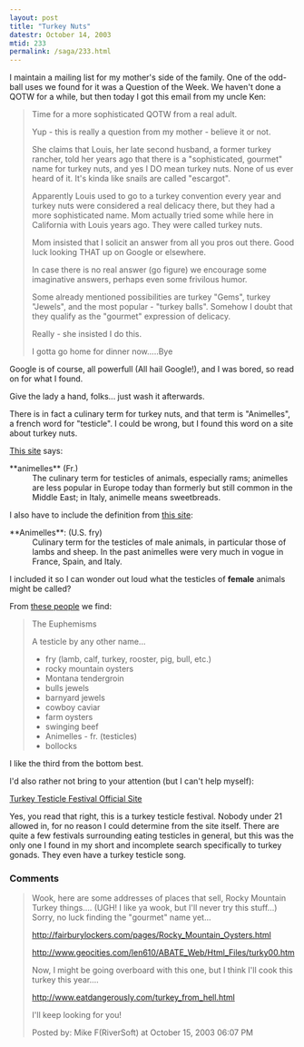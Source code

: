 ```yaml
---
layout: post
title: "Turkey Nuts"
datestr: October 14, 2003
mtid: 233
permalink: /saga/233.html
---
```


I maintain a mailing list for my mother's side of the family.  One of the odd-ball uses we found for it was a Question of the Week.  We haven't done a QOTW for a while, but then today I got this email from my uncle Ken:

> Time for a more sophisticated QOTW from a real adult.
>
> Yup - this is really a question from my mother - believe it or not.
>
> She claims that Louis, her late second husband, a former turkey rancher, told her years ago that there is a "sophisticated, gourmet" name for turkey nuts, and yes I DO mean turkey nuts. None of us ever heard of it. It's kinda like snails are called "escargot".
>
> Apparently Louis used to go to a turkey convention every year and turkey nuts were considered a real delicacy there, but they had a more sophisticated name. Mom actually tried some while here in California with Louis years ago. They were called turkey nuts.
>
> Mom insisted that I solicit an answer from all you pros out there. Good luck looking THAT up on Google or elsewhere.
>
> In case there is no real answer (go figure) we encourage some imaginative answers, perhaps even some frivilous humor.
>
> Some already mentioned possibilities are turkey "Gems", turkey "Jewels", and the most popular - "turkey balls". Somehow I doubt that they qualify as the "gourmet" expression of delicacy.
>
> Really - she insisted I do this.
>
> I gotta go home for dinner now.....Bye

Google is of course, all powerfull (All hail Google!), and I was bored, so read on for what I found.

Give the lady a hand, folks... just wash it afterwards.

There is in fact a culinary term for turkey nuts, and that term is "Animelles", a french word for "testicle".  I could be wrong, but I found this word on a site about turkey nuts.

<a href="http://www.psgrill.net/Encyclopedia/ENCYCLOPEDIA.html">This site</a> says:
<dl>
<dt>**animelles** (Fr.)</dt>
<dd>The culinary term for testicles of animals, especially rams; animelles are less popular in Europe today than formerly but still common in the Middle East; in Italy, animelle means sweetbreads.</dd>
</dl>

I also have to include the definition from <a href="http://www.hoboes.com/html/Diner/oysters.shtml">this site</a>:
<dl>
<dt>**Animelles**: (U.S. fry)</dt>
<dd>Culinary term for the testicles of male animals, in particular those of lambs and sheep. In the past animelles were very much in vogue in France, Spain, and Italy.</dd>
</dl>

I included it so I can wonder out loud what the testicles of **female** animals might be called?

From <a href="http://www.funlinked.com/testicle/fact.html">these people</a> we find:

> The Euphemisms
>
> A testicle by any other name...
>
> * fry (lamb, calf, turkey, rooster, pig, bull, etc.)
> * rocky mountain oysters
> * Montana tendergroin
> * bulls jewels
> * barnyard jewels
> * cowboy caviar
> * farm oysters
> * swinging beef
> * Animelles - fr. (testicles)
> * bollocks

I like the third from the bottom best.

I'd also rather not bring to your attention (but I can't help myself):

<a href="http://www.turkey-testicle-festival.com/index.html" title="Turkey Testicle Festival Official Site">Turkey Testicle Festival Official Site</a>

Yes, you read that right, this is a turkey testicle festival.  Nobody under 21 allowed in, for no reason I could determine from the site itself.  There are quite a few festivals surrounding eating testicles in general, but this was the only one I found in my short and incomplete search specifically to turkey gonads.  They even have a turkey testicle song.

### Comments

<blockquote>
Wook, here are some addresses of places that sell, Rocky Mountain Turkey things.... (UGH! I like ya wook, but I'll never try this stuff...)  Sorry, no luck finding the "gourmet" name yet...

<a href="http://fairburylockers.com/pages/Rocky_Mountain_Oysters.html">http://fairburylockers.com/pages/Rocky_Mountain_Oysters.html</a>

<a href="http://www.geocities.com/len610/ABATE_Web/Html_Files/turky00.htm">http://www.geocities.com/len610/ABATE_Web/Html_Files/turky00.htm</a>

Now, I might be going overboard with this one, but I think I'll cook this turkey this year....

<a href="http://www.eatdangerously.com/turkey_from_hell.html">http://www.eatdangerously.com/turkey_from_hell.html</a>

I'll keep looking for you!
<div class="comment-meta">Posted by: Mike F(RiverSoft) at October 15, 2003 06:07 PM</div> </blockquote>


